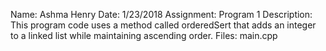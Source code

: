 
Name: Ashma Henry
Date: 1/23/2018
Assignment: Program 1
Description:
 This program code uses a method called orderedSert that adds an integer 
 to a linked list while maintaining ascending order.
Files:
    main.cpp
